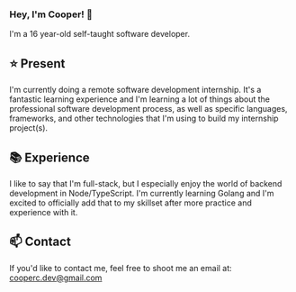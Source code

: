### Hey, I'm Cooper! 👋

I'm a 16 year-old self-taught software developer.

## ⭐️ Present

I'm currently doing a remote software development internship. It's a fantastic learning experience and I'm learning a lot of things about the professional software development process, as well as specific languages, frameworks, and other technologies that I'm using to build my internship project(s). 

## 📚 Experience

I like to say that I'm full-stack, but I especially enjoy the world of backend development in Node/TypeScript. I'm currently learning Golang and I'm excited to officially add that to my skillset after more practice and experience with it. 

## 📫 Contact

If you'd like to contact me, feel free to shoot me an email at: cooperc.dev@gmail.com
